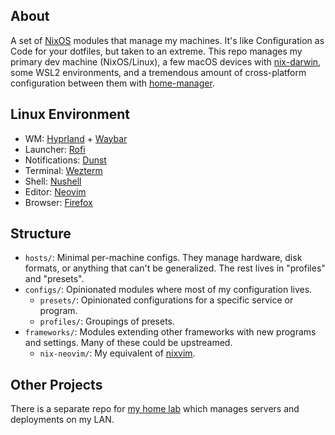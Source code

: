 ## About

A set of [NixOS](https://nixos.org/) modules that manage my machines. It's like Configuration as Code for your dotfiles, but taken to an extreme. This repo manages my primary dev machine (NixOS/Linux), a few macOS devices with [nix-darwin](https://github.com/LnL7/nix-darwin/), some WSL2 environments, and a tremendous amount of cross-platform configuration between them with [home-manager](https://github.com/nix-community/home-manager).

## Linux Environment

- WM: [Hyprland](https://hyprland.org/) + [Waybar](https://github.com/Alexays/Waybar/)
- Launcher: [Rofi](https://github.com/davatorium/rofi)
- Notifications: [Dunst](https://github.com/dunst-project/dunst)
- Terminal: [Wezterm](https://wezfurlong.org/wezterm)
- Shell: [Nushell](https://www.nushell.sh/)
- Editor: [Neovim](http://neovim.io/)
- Browser: [Firefox](https://www.mozilla.org/en-US/firefox/new/)

## Structure

- `hosts/`: Minimal per-machine configs. They manage hardware, disk formats, or anything that can't be generalized. The rest lives in "profiles" and "presets".
- `configs/`: Opinionated modules where most of my configuration lives.
  - `presets/`: Opinionated configurations for a specific service or program.
  - `profiles/`: Groupings of presets.
- `frameworks/`: Modules extending other frameworks with new programs and settings. Many of these could be upstreamed.
  - `nix-neovim/`: My equivalent of [nixvim](https://nix-community.github.io/nixvim/).

## Other Projects

There is a separate repo for [my home lab](https://github.com/PsychoLlama/home-lab/) which manages servers and deployments on my LAN.
